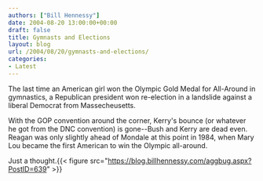 ```yaml
---
authors: ["Bill Hennessy"]
date: 2004-08-20 13:00:00+00:00
draft: false
title: Gymnasts and Elections
layout: blog
url: /2004/08/20/gymnasts-and-elections/
categories:
- Latest
---
```


The last time an American girl won the Olympic Gold Medal for All-Around in gymnastics, a Republican president won re-election in a landslide against a liberal Democrat from Massecheusetts.    
  
With the GOP convention around the corner, Kerry's bounce (or whatever he got from the DNC convention) is gone--Bush and Kerry are dead even.  Reagan was only slightly ahead of Mondale at this point in 1984, when Mary Lou became the first American to win the Olympic all-around.    
  
Just a thought.{{< figure src="https://blog.billhennessy.com/aggbug.aspx?PostID=639" >}}

